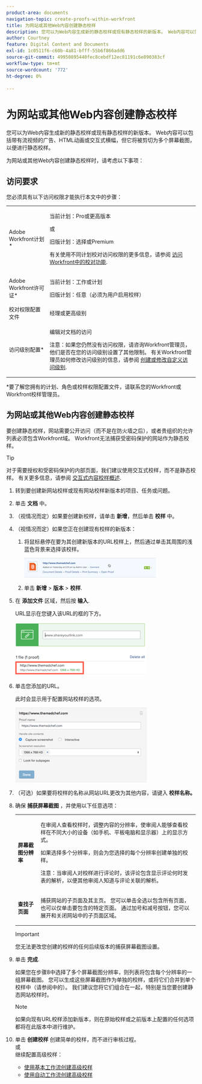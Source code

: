 ```yaml
---
product-area: documents
navigation-topic: create-proofs-within-workfront
title: 为网站或其他Web内容创建静态校样
description: 您可以为Web内容生成新的静态校样或现有静态校样的新版本。 Web内容可以包括带有流视频的广告、HTML动画或交互式横幅，但它将被剪切为多个屏幕截图，以便进行静态校样。
author: Courtney
feature: Digital Content and Documents
exl-id: 1c0511f6-c60b-4a81-bfff-55b6f866add6
source-git-commit: 49950895440fec8cebdf12ec81191c6e890383cf
workflow-type: tm+mt
source-wordcount: '772'
ht-degree: 0%

---
```


# 为网站或其他Web内容创建静态校样

您可以为Web内容生成新的静态校样或现有静态校样的新版本。 Web内容可以包括带有流视频的广告、HTML动画或交互式横幅，但它将被剪切为多个屏幕截图，以便进行静态校样。

为网站或其他Web内容创建静态校样时，请考虑以下事项：

## 访问要求

您必须具有以下访问权限才能执行本文中的步骤：

<table style="table-layout:auto"> 
 <col> 
 <col> 
 <tbody> 
  <tr> 
   <td role="rowheader">Adobe Workfront计划*</td> 
   <td> <p>当前计划：Pro或更高版本</p> <p>或</p> <p>旧版计划：选择或Premium</p> <p>有关使用不同计划校对访问权限的更多信息，请参阅 <a href="/help/quicksilver/administration-and-setup/manage-workfront/configure-proofing/access-to-proofing-functionality.md" class="MCXref xref">访问Workfront中的校对功能</a>.</p> </td> 
  </tr> 
  <tr> 
   <td role="rowheader">Adobe Workfront许可证*</td> 
   <td> <p>当前计划：工作或计划</p> <p>旧版计划：任意（必须为用户启用校样）</p> </td> 
  </tr> 
  <tr> 
   <td role="rowheader">校对权限配置文件 </td> 
   <td>经理或更高级别</td> 
  </tr> 
  <tr> 
   <td role="rowheader">访问级别配置*</td> 
   <td> <p>编辑对文档的访问</p> <p>注意：如果您仍然没有访问权限，请咨询Workfront管理员，他们是否在您的访问级别设置了其他限制。 有关Workfront管理员如何修改访问级别的信息，请参阅 <a href="../../../administration-and-setup/add-users/configure-and-grant-access/create-modify-access-levels.md" class="MCXref xref">创建或修改自定义访问级别</a>.</p> </td> 
  </tr> 
 </tbody> 
</table>

&#42;要了解您拥有的计划、角色或校样权限配置文件，请联系您的Workfront或Workfront校样管理员。

## 为网站或其他Web内容创建静态校样

要创建静态校样，网站需要公开访问（而不是在防火墙之后），或者贵组织的允许列表必须包含Workfront域。 Workfront无法捕获受密码保护的网站作为静态校样。

>[!TIP]
>
>对于需要授权和受密码保护的内部页面，我们建议使用交互式校样，而不是静态校样。 有关更多信息，请参阅 [交互式内容校样概述](../../../review-and-approve-work/proofing/proofing-overview/interactive-content-proofs.md).

1. 转到要创建新网站校样或现有网站校样新版本的项目、任务或问题。
1. 单击 **文档** 中。
1. （视情况而定）如果要创建新校样，请单击 **新增**，然后单击 **校样** 中。
1. （视情况而定）如果您正在创建现有校样的新版本：

   1. 将鼠标悬停在要为其创建新版本的URL校样上，然后通过单击其周围的浅蓝色背景来选择该校样。

      ![Select_proof_by_selecting_light_blue_background.png](assets/select-proof-by-selecting-light-blue-background-350x52.png)

   1. 单击 **新增** > **版本** > **校样**.

1. 在 **添加文件** 区域，然后按 **输入**.

   URL显示在您键入该URL的框的下方。

   ![](assets/url-name-appears-below-350x142.png)

1. 单击您添加的URL。

   此时会显示用于配置网站校样的选项。

   ![](assets/interactive-proof-radio-btn-area-350x199.png)

1. （可选）如果要将校样的名称从网站URL更改为其他内容，请键入 **校样名称。**
1. 确保 **捕获屏幕截图** ，并使用以下任意选项：

   <table style="table-layout:auto"> 
    <col> 
    <col> 
    <tbody> 
     <tr> 
      <td role="rowheader"><strong>屏幕截图分辨率</strong> </td> 
      <td> <p>在审阅人查看校样时，调整内容的分辨率，使审阅人能够查看校样在不同大小的设备（如手机、平板电脑和显示器）上的显示方式。</p> <p>如果选择多个分辨率，则会为您选择的每个分辨率创建单独的校样。</p> <p>注意：当审阅人对校样进行评论时，该评论包含显示评论何时发表的解析，以便其他审阅人知道与评论关联的解析。 </p> </td> 
     </tr> 
     <tr> 
      <td role="rowheader"><strong>查找子页面</strong> </td> 
      <td> <p>捕获网站的子页面及其主页。 您可以单击全选以包含所有页面，也可以仅单击要包含的特定页面。 通过加号和减号按钮，您可以展开和关闭网站中的子页面区域。</p> </td> 
     </tr> 
    </tbody> 
   </table>

   >[!IMPORTANT]
   >
   >您无法更改您创建的校样的任何后续版本的捕获屏幕截图设置。

1. 单击 **完成**.

   如果您在步骤8中选择了多个屏幕截图分辨率，则列表将包含每个分辨率的一组屏幕截图。 您可以生成这些屏幕截图作为单独的校样，或将它们合并到单个校样中（请参阅中的）。 我们建议您将它们组合在一起，特别是当您要创建静态网站校样时。

   >[!NOTE]
   >
   >如果向现有URL校样添加新版本，则在原始校样或之前版本上配置的任何选项都将在此版本中进行维护。

1. 单击 **创建校样** 创建简单的校样，而不进行审核过程。\
   或\
   继续配置高级校样：

   * [使用基本工作流创建高级校样](../../../review-and-approve-work/proofing/creating-proofs-within-workfront/configure-basic-proof-workflow.md)
   * [使用自动工作流创建高级校样](../../../review-and-approve-work/proofing/creating-proofs-within-workfront/create-automated-proof-workflow.md)
